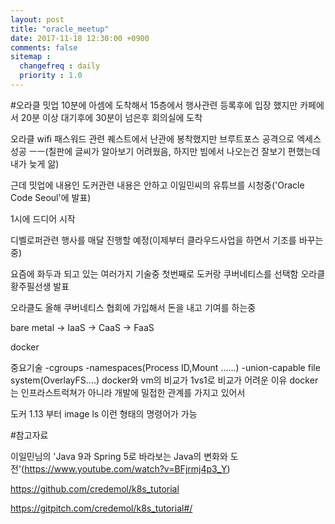 ```yaml
---
layout: post
title: "oracle_meetup"
date: 2017-11-18 12:30:00 +0900
comments: false
sitemap :
  changefreq : daily
  priority : 1.0
---
```

#오라클 밋업
10분에 아셈에 도착해서 15층에서 행사관련 등록후에 입장 했지만 카페에서 20분 이상 대기후에 30분이 넘은후 회의실에 도착

오라클 wifi 패스워드 관련 퀘스트에서 난관에 봉착했지만 브루트포스 공격으로 엑세스 성공 ㅡㅡ(칠판에 글씨가 알아보기 어려웠음, 하지만 빔에서 나오는건 잘보기 편했는데 내가 늦게 앎)

근데 밋업에 내용인 도커관련 내용은 안하고 이일민씨의 유튜브를 시청중('Oracle Code Seoul'에 발표)

1시에 드디어 시작

디벨로퍼관련 행사를 매달 진행할 예정(이제부터 클라우드사업을 하면서 기조를 바꾸는중)

요즘에 화두과 되고 있는 여러가지 기술중 첫번째로 도커랑 쿠버네티스를 선택함 오라클 황주필선생 발표

오라클도 올해 쿠버네티스 협회에 가입해서 돈을 내고 기여를 하는중

bare metal -> IaaS -> CaaS -> FaaS

docker

 중요기술
  -cgroups
  -namespaces(Process ID,Mount ......)
  -union-capable file system(OverlayFS....)
 docker와 vm의 비교가 1vs1로 비교가 어려운 이유
  docker는 인프라스트럭쳐가 아니라 개발에 밀접한 관계를 가지고 있어서

도커 1.13 부터 image ls 이런 형태의 명령어가 가능

#참고자료

이일민님의 'Java 9과 Spring 5로 바라보는 Java의 변화와 도전'(https://www.youtube.com/watch?v=BFjrmj4p3_Y)

https://github.com/credemol/k8s_tutorial

https://gitpitch.com/credemol/k8s_tutorial#/
